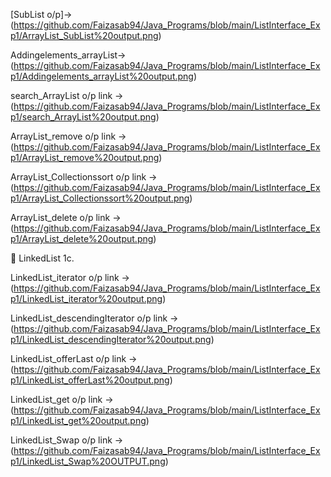 [SubList o/p]->(https://github.com/Faizasab94/Java_Programs/blob/main/ListInterface_Exp1/ArrayList_SubList%20output.png)

Addingelements_arrayList-> (https://github.com/Faizasab94/Java_Programs/blob/main/ListInterface_Exp1/Addingelements_arrayList%20output.png)

search_ArrayList o/p link -> (https://github.com/Faizasab94/Java_Programs/blob/main/ListInterface_Exp1/search_ArrayList%20output.png)

ArrayList_remove o/p link -> (https://github.com/Faizasab94/Java_Programs/blob/main/ListInterface_Exp1/ArrayList_remove%20output.png)

ArrayList_Collectionssort o/p link -> (https://github.com/Faizasab94/Java_Programs/blob/main/ListInterface_Exp1/ArrayList_Collectionssort%20output.png)

ArrayList_delete o/p link -> (https://github.com/Faizasab94/Java_Programs/blob/main/ListInterface_Exp1/ArrayList_delete%20output.png)

📂 LinkedList 1c.

LinkedList_iterator o/p link -> (https://github.com/Faizasab94/Java_Programs/blob/main/ListInterface_Exp1/LinkedList_iterator%20output.png)

LinkedList_descendingIterator o/p link -> (https://github.com/Faizasab94/Java_Programs/blob/main/ListInterface_Exp1/LinkedList_descendingIterator%20output.png)

LinkedList_offerLast o/p link -> (https://github.com/Faizasab94/Java_Programs/blob/main/ListInterface_Exp1/LinkedList_offerLast%20output.png)

LinkedList_get o/p link -> (https://github.com/Faizasab94/Java_Programs/blob/main/ListInterface_Exp1/LinkedList_get%20output.png)

LinkedList_Swap o/p link -> (https://github.com/Faizasab94/Java_Programs/blob/main/ListInterface_Exp1/LinkedList_Swap%20OUTPUT.png)
